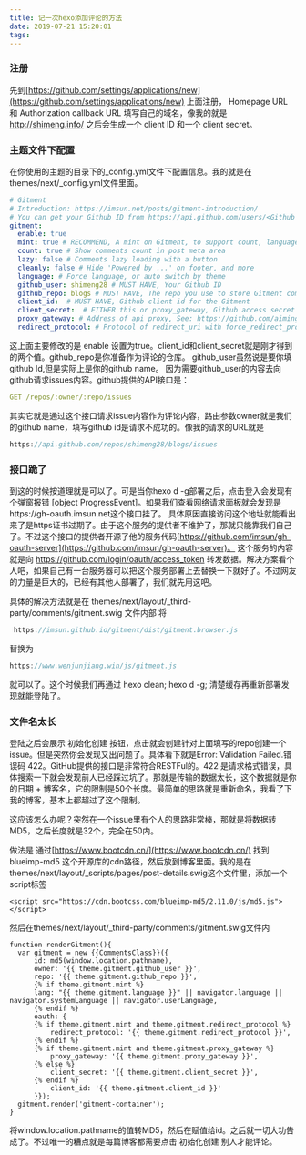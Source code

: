 ```yaml
---
title: 记一次hexo添加评论的方法
date: 2019-07-21 15:20:01
tags:
---
```


### 注册

先到[https://github.com/settings/applications/new](https://github.com/settings/applications/new) 上面注册， Homepage URL 和 Authorization callback URL 填写自己的域名，像我的就是 http://shimeng.info/  之后会生成一个  client ID 和一个 client secret。

### 主题文件下配置

在你使用的主题的目录下的_config.yml文件下配置信息。我的就是在 themes/next/\_config.yml文件里面。

```yml
# Gitment
# Introduction: https://imsun.net/posts/gitment-introduction/
# You can get your Github ID from https://api.github.com/users/<Github username>
gitment:
  enable: true
  mint: true # RECOMMEND, A mint on Gitment, to support count, language and proxy_gateway
  count: true # Show comments count in post meta area
  lazy: false # Comments lazy loading with a button
  cleanly: false # Hide 'Powered by ...' on footer, and more
  language: # Force language, or auto switch by theme
  github_user: shimeng28 # MUST HAVE, Your Github ID 
  github_repo: blogs # MUST HAVE, The repo you use to store Gitment comments
  client_id:  # MUST HAVE, Github client id for the Gitment
  client_secret:  # EITHER this or proxy_gateway, Github access secret token for the Gitment
  proxy_gateway: # Address of api proxy, See: https://github.com/aimingoo/intersect
  redirect_protocol: # Protocol of redirect_uri with force_redirect_protocol when mint enabled

```

这上面主要修改的是 enable 设置为true。client_id和client_secret就是刚才得到的两个值。github_repo是你准备作为评论的仓库。 github_user虽然说是要你填github Id,但是实际上是你的github name。 因为需要github_user的内容去向github请求issues内容。github提供的API接口是：

```yml
GET /repos/:owner/:repo/issues
```

其实它就是通过这个接口请求issue内容作为评论内容，路由参数owner就是我们的github name，填写github id是请求不成功的。像我的请求的URL就是 

```js
https://api.github.com/repos/shimeng28/blogs/issues
```

### 接口跪了

到这的时候按道理就是可以了。可是当你hexo d -g部署之后，点击登入会发现有个弹窗报错 [object ProgressEvent]。如果我们查看网络请求面板就会发现是https://gh-oauth.imsun.net这个接口挂了。 具体原因直接访问这个地址就能看出来了是https证书过期了。由于这个服务的提供者不维护了，那就只能靠我们自己了。不过这个接口的提供者开源了他的服务代码[https://github.com/imsun/gh-oauth-server](https://github.com/imsun/gh-oauth-server)。 这个服务的内容就是向 https://github.com/login/oauth/access_token 转发数据。解决方案看个人吧，如果自己有一台服务器可以把这个服务部署上去替换一下就好了。不过网友的力量是巨大的，已经有其他人部署了，我们就先用这吧。

具体的解决方法就是在 themes/next/layout/\_third-party/comments/gitment.swig 文件内部 将

```js
 https://imsun.github.io/gitment/dist/gitment.browser.js
```

替换为

```js
https://www.wenjunjiang.win/js/gitment.js
```
就可以了。这个时候我们再通过 hexo clean; hexo d -g; 清楚缓存再重新部署发现就能登陆了。

### 文件名太长

登陆之后会展示 初始化创建 按钮，点击就会创建针对上面填写的repo创建一个issue。但是突然你会发现又出问题了。具体看下就是Error: Validation Failed.错误码 422。GitHub提供的接口是非常符合RESTFul的。422 是请求格式错误，具体搜索一下就会发现前人已经踩过坑了。那就是传输的数据太长，这个数据就是你的日期 + 博客名，它的限制是50个长度。最简单的思路就是重新命名，我看了下我的博客，基本上都超过了这个限制。

这应该怎么办呢？突然在一个issue里有个人的思路非常棒，那就是将数据转MD5，之后长度就是32个，完全在50内。

做法是 通过[https://www.bootcdn.cn/](https://www.bootcdn.cn/) 找到blueimp-md5 这个开源库的cdn路径，然后放到博客里面。我的是在themes/next/layout/\_scripts/pages/post-details.swig这个文件里，添加一个script标签

```
<script src="https://cdn.bootcss.com/blueimp-md5/2.11.0/js/md5.js"></script>
```

然后在themes/next/layout/\_third-party/comments/gitment.swig文件内 

```
function renderGitment(){
  var gitment = new {{CommentsClass}}({
      id: md5(window.location.pathname), 
      owner: '{{ theme.gitment.github_user }}',
      repo: '{{ theme.gitment.github_repo }}',
      {% if theme.gitment.mint %}
      lang: "{{ theme.gitment.language }}" || navigator.language || navigator.systemLanguage || navigator.userLanguage,
      {% endif %}
      oauth: {
      {% if theme.gitment.mint and theme.gitment.redirect_protocol %}
          redirect_protocol: '{{ theme.gitment.redirect_protocol }}',
      {% endif %}
      {% if theme.gitment.mint and theme.gitment.proxy_gateway %}
          proxy_gateway: '{{ theme.gitment.proxy_gateway }}',
      {% else %}
          client_secret: '{{ theme.gitment.client_secret }}',
      {% endif %}
          client_id: '{{ theme.gitment.client_id }}'
      }});
  gitment.render('gitment-container');
}
```

将window.location.pathname的值转MD5，然后在赋值给id。之后就一切大功告成了。不过唯一的糟点就是每篇博客都需要点击 初始化创建 别人才能评论。